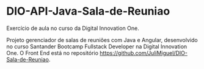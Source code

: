 # DIO-API-Java-Sala-de-Reuniao

Exercício de aula no curso da Digital Innovation One. 

Projeto gerenciador de salas de reuniões com Java e Angular, desenvolvido no curso Santander Bootcamp Fullstack Developer na Digital Innovation One.
O Front End está no repositório https://github.com/JuliMiguel/DIO-Sala-de-Reuniao.
